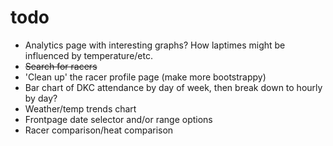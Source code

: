 todo
========

+ Analytics page with interesting graphs? How laptimes might be influenced by temperature/etc.
+ ~~Search for racers~~
+ 'Clean up' the racer profile page (make more bootstrappy)
+ Bar chart of DKC attendance by day of week, then break down to hourly by day?
+ Weather/temp trends chart
+ Frontpage date selector and/or range options
+ Racer comparison/heat comparison
